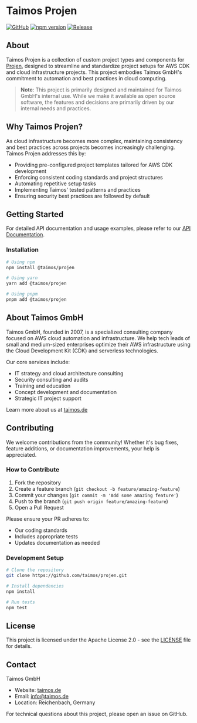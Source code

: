 # Taimos Projen

[![GitHub](https://img.shields.io/github/license/taimos/taimos-projen)](https://github.com/taimos/taimos-projen/blob/main/LICENSE)
[![npm version](https://badge.fury.io/js/%40taimos%2Fprojen.svg)](https://badge.fury.io/js/%40taimos%2Fprojen)
[![Release](https://github.com/taimos/taimos-projen/actions/workflows/release.yml/badge.svg)](https://github.com/taimos/taimos-projen/actions/workflows/release.yml)

## About

Taimos Projen is a collection of custom project types and components for [Projen](https://github.com/projen/projen), designed to streamline and standardize project setups for AWS CDK and cloud infrastructure projects. This project embodies Taimos GmbH's commitment to automation and best practices in cloud computing.

> **Note**: This project is primarily designed and maintained for Taimos GmbH's internal use. While we make it available as open source software, the features and decisions are primarily driven by our internal needs and practices.

## Why Taimos Projen?

As cloud infrastructure becomes more complex, maintaining consistency and best practices across projects becomes increasingly challenging. Taimos Projen addresses this by:

- Providing pre-configured project templates tailored for AWS CDK development
- Enforcing consistent coding standards and project structures
- Automating repetitive setup tasks
- Implementing Taimos' tested patterns and practices
- Ensuring security best practices are followed by default

## Getting Started

For detailed API documentation and usage examples, please refer to our [API Documentation](./API.md).

### Installation

```bash
# Using npm
npm install @taimos/projen

# Using yarn
yarn add @taimos/projen

# Using pnpm
pnpm add @taimos/projen
```

## About Taimos GmbH

Taimos GmbH, founded in 2007, is a specialized consulting company focused on AWS cloud automation and infrastructure. We help tech leads of small and medium-sized enterprises optimize their AWS infrastructure using the Cloud Development Kit (CDK) and serverless technologies.

Our core services include:
- IT strategy and cloud architecture consulting
- Security consulting and audits
- Training and education
- Concept development and documentation
- Strategic IT project support

Learn more about us at [taimos.de](https://www.taimos.de)

## Contributing

We welcome contributions from the community! Whether it's bug fixes, feature additions, or documentation improvements, your help is appreciated.

### How to Contribute

1. Fork the repository
2. Create a feature branch (`git checkout -b feature/amazing-feature`)
3. Commit your changes (`git commit -m 'Add some amazing feature'`)
4. Push to the branch (`git push origin feature/amazing-feature`)
5. Open a Pull Request

Please ensure your PR adheres to:
- Our coding standards
- Includes appropriate tests
- Updates documentation as needed

### Development Setup

```bash
# Clone the repository
git clone https://github.com/taimos/projen.git

# Install dependencies
npm install

# Run tests
npm test
```

## License

This project is licensed under the Apache License 2.0 - see the [LICENSE](LICENSE) file for details.

## Contact

Taimos GmbH
- Website: [taimos.de](https://www.taimos.de)
- Email: info@taimos.de
- Location: Reichenbach, Germany

For technical questions about this project, please open an issue on GitHub.
